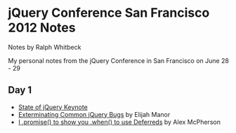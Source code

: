 # jQuery Conference San Francisco 2012 Notes
Notes by Ralph Whitbeck

My personal notes from the jQuery Conference in San Francisco on June 28 - 29

## Day 1

* [State of jQuery Keynote](/RedWolves/jQCon-SF2012-Notes/blob/master/Day1/state-of-jquery-keynote.md)
* [Exterminating Common jQuery Bugs](/RedWolves/jQCon-SF2012-Notes/blob/master/Day1/exterminating-common-jquery-bugs.md) by Elijah Manor
* [I .promise() to show you .when() to use Deferreds](/RedWolves/jQCon-SF2012-Notes/blob/master/Day1/i-promise-to-show-you-when-to-use-deferreds.md) by Alex McPherson